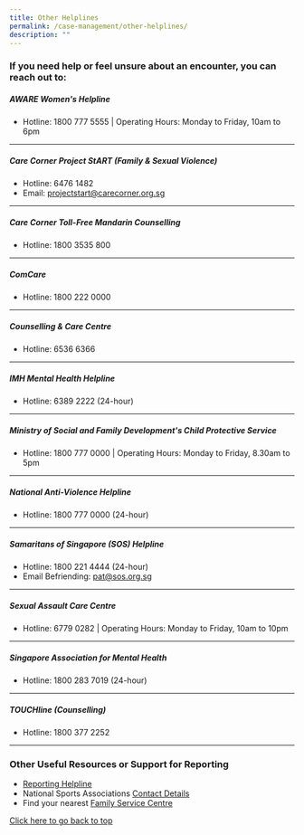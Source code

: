```yaml
---
title: Other Helplines
permalink: /case-management/other-helplines/
description: ""
---
```

### If you need help or feel unsure about an encounter, you can reach out to:


  
##### AWARE Women's Helpline
* Hotline: 1800 777 5555 | Operating Hours: Monday to Friday, 10am to 6pm

---
##### Care Corner Project StART (Family & Sexual Violence)
* Hotline: 6476 1482
* Email: [projectstart@carecorner.org.sg](mailto:projectstart@carecorner.org.sg)

---
##### Care Corner Toll-Free Mandarin Counselling
* Hotline: 1800 3535 800

---
##### ComCare
* Hotline: 1800 222 0000

---
##### Counselling & Care Centre
* Hotline: 6536 6366 

---
##### IMH Mental Health Helpline
* Hotline: 6389 2222 (24-hour)

---
##### Ministry of Social and Family Development's Child Protective Service
* Hotline: 1800 777 0000 | Operating Hours: Monday to Friday, 8.30am to 5pm

---
##### National Anti-Violence Helpline
* Hotline: 1800 777 0000 (24-hour)

---
##### Samaritans of Singapore (SOS) Helpline
* Hotline: 1800 221 4444 (24-hour)
* Email Befriending: pat@sos.org.sg

---
##### Sexual Assault Care Centre
* Hotline: 6779 0282 
| Operating Hours: Monday to Friday, 10am to 10pm

---
##### **Singapore Association for Mental Health**
* Hotline: 1800 283 7019 (24-hour)

---
##### **TOUCHline (Counselling)**
* Hotline: 1800 377 2252

---


### Other Useful Resources or Support for Reporting
* [Reporting Helpline](/files/Other%20Useful%20Resources%20for%20Reporting-updated%20Mar%202021.pdf)
* National Sports Associations [Contact Details](https://www.myactivesg.com/Sports/Find-a-National-Sports-Association)
* Find your nearest [Family Service Centre](https://www.msf.gov.sg/dfcs/familyservice/default.aspx)


[Click here to go back to top](#if-you-need-help-or-feel-unsure-about-an-encounter-you-can-reach-out-to)